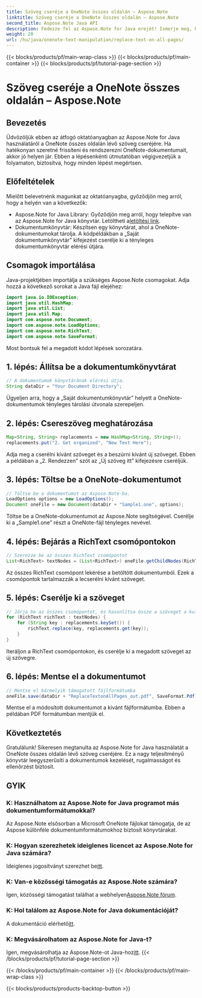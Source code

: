 ```yaml
---
title: Szöveg cseréje a OneNote összes oldalán – Aspose.Note
linktitle: Szöveg cseréje a OneNote összes oldalán – Aspose.Note
second_title: Aspose.Note Java API
description: Fedezze fel az Aspose.Note for Java erejét! Ismerje meg, hogyan cserélheti ki könnyedén a szöveget a OneNote összes oldalán. Kövesse lépésről lépésre útmutatónkat a zökkenőmentes dokumentumkezeléshez.
weight: 20
url: /hu/java/onenote-text-manipulation/replace-text-on-all-pages/
---
```


{{< blocks/products/pf/main-wrap-class >}}
{{< blocks/products/pf/main-container >}}
{{< blocks/products/pf/tutorial-page-section >}}

# Szöveg cseréje a OneNote összes oldalán – Aspose.Note

## Bevezetés
Üdvözöljük ebben az átfogó oktatóanyagban az Aspose.Note for Java használatáról a OneNote összes oldalán lévő szöveg cseréjére. Ha hatékonyan szeretné frissíteni és rendszerezni OneNote-dokumentumait, akkor jó helyen jár. Ebben a lépésenkénti útmutatóban végigvezetjük a folyamaton, biztosítva, hogy minden lépést megértsen.
## Előfeltételek
Mielőtt belevetnénk magunkat az oktatóanyagba, győződjön meg arról, hogy a helyén van a következők:
-  Aspose.Note for Java Library: Győződjön meg arról, hogy telepítve van az Aspose.Note for Java könyvtár. Letöltheti a[letöltési link](https://releases.aspose.com/note/java/).
- Dokumentumkönyvtár: Készítsen egy könyvtárat, ahol a OneNote-dokumentumokat tárolja. A kódpéldákban a „Saját dokumentumkönyvtár” kifejezést cserélje ki a tényleges dokumentumkönyvtár elérési útjára.
## Csomagok importálása
Java-projektjében importálja a szükséges Aspose.Note csomagokat. Adja hozzá a következő sorokat a Java fájl elejéhez:
```java
import java.io.IOException;
import java.util.HashMap;
import java.util.List;
import java.util.Map;
import com.aspose.note.Document;
import com.aspose.note.LoadOptions;
import com.aspose.note.RichText;
import com.aspose.note.SaveFormat;
```
Most bontsuk fel a megadott kódot lépések sorozatára.
## 1. lépés: Állítsa be a dokumentumkönyvtárat
```java
// A dokumentumok könyvtárának elérési útja.
String dataDir = "Your Document Directory";
```
Ügyeljen arra, hogy a „Saját dokumentumkönyvtár” helyett a OneNote-dokumentumok tényleges tárolási útvonala szerepeljen.
## 2. lépés: Csereszöveg meghatározása
```java
Map<String, String> replacements = new HashMap<String, String>();
replacements.put("2. Get organized", "New Text Here");
```
Adja meg a cserélni kívánt szöveget és a beszúrni kívánt új szöveget. Ebben a példában a „2. Rendezzen” szót az „Új szöveg itt” kifejezésre cseréljük.
## 3. lépés: Töltse be a OneNote-dokumentumot
```java
// Töltse be a dokumentumot az Aspose.Note-ba.
LoadOptions options = new LoadOptions();
Document oneFile = new Document(dataDir + "Sample1.one", options);
```
Töltse be a OneNote-dokumentumot az Aspose.Note segítségével. Cserélje ki a „Sample1.one” részt a OneNote-fájl tényleges nevével.
## 4. lépés: Bejárás a RichText csomópontokon
```java
// Szerezze be az összes RichText csomópontot
List<RichText> textNodes = (List<RichText>) oneFile.getChildNodes(RichText.class);
```
Az összes RichText csomópont lekérése a betöltött dokumentumból. Ezek a csomópontok tartalmazzák a lecserélni kívánt szöveget.
## 5. lépés: Cserélje ki a szöveget
```java
// Járja be az összes csomópontot, és hasonlítsa össze a szöveget a kulcsszöveggel
for (RichText richText : textNodes) {
    for (String key : replacements.keySet()) {
        richText.replace(key, replacements.get(key));
    }
}
```
Iteráljon a RichText csomópontokon, és cserélje ki a megadott szöveget az új szövegre.
## 6. lépés: Mentse el a dokumentumot
```java
// Mentse el bármelyik támogatott fájlformátumba
oneFile.save(dataDir + "ReplaceTextonAllPages_out.pdf", SaveFormat.Pdf);
```
Mentse el a módosított dokumentumot a kívánt fájlformátumba. Ebben a példában PDF formátumban mentjük el.
## Következtetés
Gratulálunk! Sikeresen megtanulta az Aspose.Note for Java használatát a OneNote összes oldalán lévő szöveg cseréjére. Ez a nagy teljesítményű könyvtár leegyszerűsíti a dokumentumok kezelését, rugalmasságot és ellenőrzést biztosít.
## GYIK
### K: Használhatom az Aspose.Note for Java programot más dokumentumformátumokkal?
Az Aspose.Note elsősorban a Microsoft OneNote fájlokat támogatja, de az Aspose különféle dokumentumformátumokhoz biztosít könyvtárakat.
### K: Hogyan szerezhetek ideiglenes licencet az Aspose.Note for Java számára?
 Ideiglenes jogosítványt szerezhet be[itt](https://purchase.aspose.com/temporary-license/).
### K: Van-e közösségi támogatás az Aspose.Note számára?
 Igen, közösségi támogatást találhat a webhelyen[Aspose.Note fórum](https://forum.aspose.com/c/note/28).
### K: Hol találom az Aspose.Note for Java dokumentációját?
 A dokumentáció elérhető[itt](https://reference.aspose.com/note/java/).
### K: Megvásárolhatom az Aspose.Note for Java-t? 
 Igen, megvásárolhatja az Aspose.Note-ot Java-hoz[itt](https://purchase.aspose.com/buy).
{{< /blocks/products/pf/tutorial-page-section >}}

{{< /blocks/products/pf/main-container >}}
{{< /blocks/products/pf/main-wrap-class >}}

{{< blocks/products/products-backtop-button >}}
